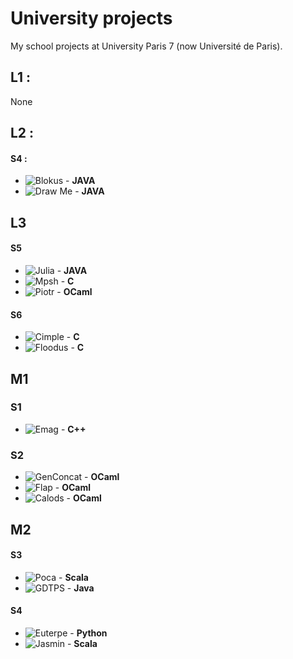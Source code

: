 # University projects
My school projects at University Paris 7 (now Université de Paris).

## L1 :
 None

## L2 :

#### S4 :
 * ![Blokus](https://github.com/maiste/School_projects/tree/master/Blokus) - **JAVA**
 * ![Draw Me](https://github.com/maiste/School_projects/tree/master/Draw-me) - **JAVA**

## L3

#### S5
 * ![Julia](https://github.com/maiste/School_projects/tree/master/Julia) - **JAVA**
 * ![Mpsh](https://github.com/maiste/School_projects/tree/master/Mpsh) - **C**
 * ![Piotr](https://github.com/maiste/School_projects/tree/master/Piotr) - **OCaml**

#### S6
 * ![Cimple](https://github.com/maiste/School_projects/tree/master/Cimple) - **C**
 * ![Floodus](https://github.com/maiste/School_projects/tree/master/Floodus) - **C**

## M1

### S1
 * ![Emag](https://github.com/maiste/School_projects/tree/master/Emag) - **C++**

### S2
 * ![GenConcat](https://github.com/maiste/School_projects/tree/master/GenConcat) - **OCaml**
 * ![Flap](https://github.com/maiste/School_projects/tree/master/Flap) - **OCaml**
 * ![Calods](https://github.com/maiste/School_projects/tree/master/Calods) - **OCaml**

## M2

#### S3
  * ![Poca](https://github.com/maiste/School_projects/tree/master/Poca) - **Scala**
  * ![GDTPS](https://github.com/maiste/School_projects/tree/master/GDTPS) - **Java**

#### S4
  * ![Euterpe](https://github.com/maiste/School_projects/tree/master/Euterpe) - **Python**
  * ![Jasmin](https://github.com/maiste/School_projects/tree/master/Jasmin) - **Scala**


